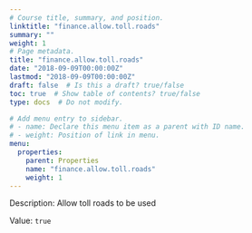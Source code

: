 ```yaml
---
# Course title, summary, and position.
linktitle: "finance.allow.toll.roads"
summary: ""
weight: 1
# Page metadata.
title: "finance.allow.toll.roads"
date: "2018-09-09T00:00:00Z"
lastmod: "2018-09-09T00:00:00Z"
draft: false  # Is this a draft? true/false
toc: true  # Show table of contents? true/false
type: docs  # Do not modify.

# Add menu entry to sidebar.
# - name: Declare this menu item as a parent with ID name.
# - weight: Position of link in menu.
menu:
  properties:
    parent: Properties
    name: "finance.allow.toll.roads"
    weight: 1
---
```


Description: Allow toll roads to be used


Value: `true`